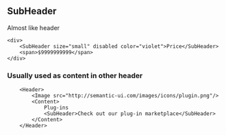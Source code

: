 ## SubHeader
Almost like header

    <div>
        <SubHeader size="small" disabled color="violet">Price</SubHeader>
        <span>$9999999999</span>
    </div>


### Usually used as content in other header

        <Header>
            <Image src="http://semantic-ui.com/images/icons/plugin.png"/>
            <Content>
                Plug-ins
                <SubHeader>Check out our plug-in marketplace</SubHeader>
            </Content>
        </Header>

